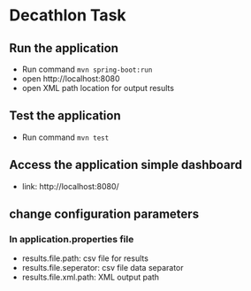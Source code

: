 # Decathlon Task
## Run the application

- Run command `mvn spring-boot:run`
- open http://localhost:8080
- open XML path location for output results

## Test the application
- Run command `mvn test`

## Access the application simple dashboard
- link: http://localhost:8080/

## change configuration parameters
### In application.properties file
- results.file.path: csv file for results
- results.file.seperator: csv file data separator
- results.file.xml.path: XML output path
